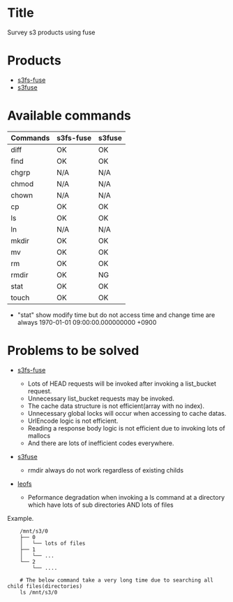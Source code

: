 Title
=====
Survey s3 products using fuse

Products
=======
* [s3fs-fuse](https://github.com/s3fs-fuse/s3fs-fuse)
* [s3fuse](https://code.google.com/p/s3fuse/)

Available commands
==================
| Commands | s3fs-fuse | s3fuse |
| -------- | --------- | ------ |
| diff     | OK        | OK     |
| find     | OK        | OK     |
| chgrp    | N/A       | N/A    |
| chmod    | N/A       | N/A    |
| chown    | N/A       | N/A    |
| cp       | OK        | OK     |
| ls       | OK        | OK     |
| ln       | N/A       | N/A    |
| mkdir    | OK        | OK     |
| mv       | OK        | OK     |
| rm       | OK        | OK     |
| rmdir    | OK        | NG     |
| stat     | OK        | OK     |
| touch    | OK        | OK     |

- "stat" show modify time but do not access time and change time are always 1970-01-01 09:00:00.000000000 +0900

Problems to be solved
=====================
* [s3fs-fuse](https://github.com/s3fs-fuse/s3fs-fuse)
    * Lots of HEAD requests will be invoked after invoking a list_bucket request.
    * Unnecessary list_bucket requests may be invoked.
    * The cache data structure is not efficient(array with no index).
    * Unnecessary global locks will occur when accessing to cache datas.
    * UrlEncode logic is not efficient.
    * Reading a response body logic is not efficient due to invoking lots of mallocs
    * And there are lots of inefficient codes everywhere.

* [s3fuse](https://code.google.com/p/s3fuse/)
    * rmdir always do not work regardless of existing childs

* [leofs](https://github.com/leo-project/leofs/)
    * Peformance degradation when invoking a ls command at a directory which have lots of sub directories AND lots of files

Example.

```
    /mnt/s3/0
    ├── 0
    │   └── lots of files
    ├── 1
    │   └── ...
    └── 2
        └── ....
```

```
    # The below command take a very long time due to searching all child files(directories)
    ls /mnt/s3/0
```


